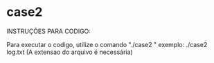 # case2

INSTRUÇÕES PARA CODIGO:

Para executar o codigo, utilize o comando "./case2 <nome do arquivo>"
exemplo: ./case2 log.txt
(A extensao do arquivo é necessária)
